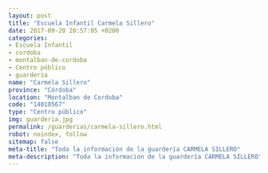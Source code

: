 ```yaml
---
layout: post
title: "Escuela Infantil Carmela Sillero"
date: 2017-09-20 20:57:05 +0200
categories:
- Escuela Infantil
- cordoba
- montalban-de-cordoba
- Centro público
- guarderia
name: "Carmela Sillero"
province: "Córdoba"
location: "Montalban de Cordoba"
code: "14010567"
type: "Centro público"
img: guarderia.jpg
permalink: /guarderias/carmela-sillero.html
robot: noindex, follow
sitemap: false
meta-title: "Toda la información de la guardería CARMELA SILLERO"
meta-description: "Toda la información de la guardería CARMELA SILLERO"
---
```

